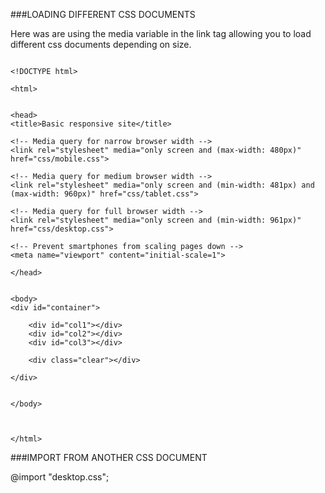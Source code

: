 ###LOADING DIFFERENT CSS DOCUMENTS

Here was are using the media variable in the link tag allowing you to load different css documents depending on size.

```

<!DOCTYPE html>

<html>


<head>
<title>Basic responsive site</title>

<!-- Media query for narrow browser width -->
<link rel="stylesheet" media="only screen and (max-width: 480px)" href="css/mobile.css">

<!-- Media query for medium browser width -->
<link rel="stylesheet" media="only screen and (min-width: 481px) and (max-width: 960px)" href="css/tablet.css">

<!-- Media query for full browser width -->
<link rel="stylesheet" media="only screen and (min-width: 961px)" href="css/desktop.css">

<!-- Prevent smartphones from scaling pages down -->
<meta name="viewport" content="initial-scale=1">

</head>


<body>
<div id="container">

    <div id="col1"></div>
    <div id="col2"></div>
    <div id="col3"></div>

    <div class="clear"></div>

</div>


</body>



</html>

```


###IMPORT FROM ANOTHER CSS DOCUMENT

@import "desktop.css";
